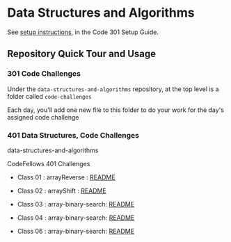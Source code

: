 # Data Structures and Algorithms

See [setup instructions](https://codefellows.github.io/setup-guide/code-301/3-code-challenges), in the Code 301 Setup Guide.

## Repository Quick Tour and Usage

### 301 Code Challenges

Under the `data-structures-and-algorithms` repository, at the top level is a folder called `code-challenges`

Each day, you'll add one new file to this folder to do your work for the day's assigned code challenge

### 401 Data Structures, Code Challenges


data-structures-and-algorithms

CodeFellows 401 Challenges

- Class 01 : arrayReverse : [README](https://github.com/mohammad-qethama/data-structures-and-algorithms/tree/reverseArray/challenges/arr-reverse/README.md)

- Class 02 : arrayShift : [README](https://github.com/mohammad-qethama/data-structures-and-algorithms/tree/reverseArray/challenges/arrayShift/README.md)


- Class 03 : array-binary-search: [README](https://github.com/mohammad-qethama/data-structures-and-algorithms/blob/master/challenges/array-binary-search/README.md)

- Class 04 : array-binary-search: [README](https://github.com/mohammad-qethama/data-structures-and-algorithms/blob/master/challenges/Data-Structure/linkedList/README.md)

- Class 06 : array-binary-search: [README](https://github.com/mohammad-qethama/data-structures-and-algorithms/blob/master/challenges/Data-Structure/linkedList/READMEins.md)
<!-- - Please follow the instructions specific to your 401 language, which can be found in the directory below, matching your course. -->
